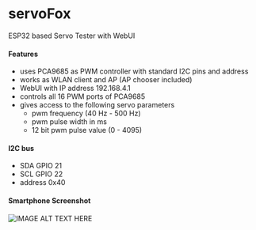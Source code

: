 # servoFox
ESP32 based Servo Tester with WebUI
#### Features
* uses PCA9685 as PWM controller with standard I2C pins and address
* works as WLAN client and AP (AP chooser included)
* WebUI with IP address 192.168.4.1
* controls all 16 PWM ports of PCA9685
* gives access to the following servo parameters
  * pwm frequency (40 Hz - 500 Hz)
  * pwm pulse width in ms
  * 12 bit pwm pulse value (0 - 4095)
#### I2C bus
* SDA GPIO 21
* SCL GPIO 22
* address 0x40
#### Smartphone Screenshot
![IMAGE ALT TEXT HERE](https://www.dorstel.de/github/servoFox_v1.1.png)
